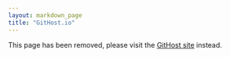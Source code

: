 ```yaml
---
layout: markdown_page
title: "GitHost.io"
---
```


This page has been removed, please visit the [GitHost site](https://githost.io/) instead.
